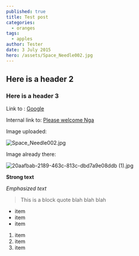 ```yaml
---
published: true
title: Test post
categories: 
  - oranges
tags: 
  - apples
author: Tester
date: 3 July 2015
hero: /assets/Space_Needle002.jpg
---
```




## Here is a header 2

### Here is a header 3

Link to :
[Google](http://www.google.com)

Internal link to:
[Please welcome Nga](/blog/2013/06/please-welcome-nga-one-of-our-talented-muse.html)

Image uploaded:

![Space_Needle002.jpg]({{site.baseurl}}/assets/Space_Needle002.jpg)

Image already there:

![20aafbab-2189-463c-813c-dbd7a9e08ddb (1).jpg]({{site.baseurl}}/assets/20aafbab-2189-463c-813c-dbd7a9e08ddb.jpg)

**Strong text**

_Emphasized text_

> This is a block quote
blah blah blah

- item
- item
- item

1. item
2. item
3. item
